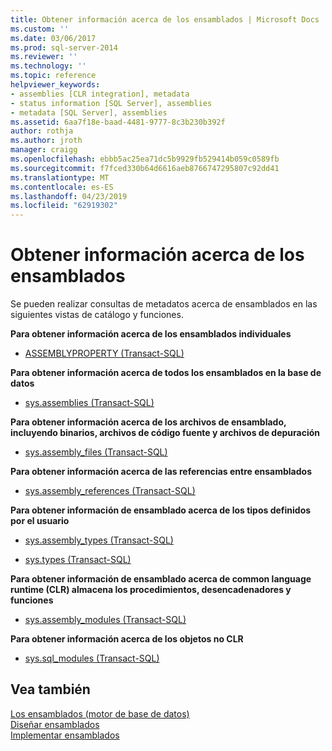 ```yaml
---
title: Obtener información acerca de los ensamblados | Microsoft Docs
ms.custom: ''
ms.date: 03/06/2017
ms.prod: sql-server-2014
ms.reviewer: ''
ms.technology: ''
ms.topic: reference
helpviewer_keywords:
- assemblies [CLR integration], metadata
- status information [SQL Server], assemblies
- metadata [SQL Server], assemblies
ms.assetid: 6aa7f18e-baad-4481-9777-8c3b230b392f
author: rothja
ms.author: jroth
manager: craigg
ms.openlocfilehash: ebbb5ac25ea71dc5b9929fb529414b059c0589fb
ms.sourcegitcommit: f7fced330b64d6616aeb8766747295807c92dd41
ms.translationtype: MT
ms.contentlocale: es-ES
ms.lasthandoff: 04/23/2019
ms.locfileid: "62919302"
---
```

# <a name="getting-information-about-assemblies"></a>Obtener información acerca de los ensamblados
  Se pueden realizar consultas de metadatos acerca de ensamblados en las siguientes vistas de catálogo y funciones.  
  
 **Para obtener información acerca de los ensamblados individuales**  
  
-   [ASSEMBLYPROPERTY &#40;Transact-SQL&#41;](/sql/t-sql/functions/assemblyproperty-transact-sql)  
  
 **Para obtener información acerca de todos los ensamblados en la base de datos**  
  
-   [sys.assemblies &#40;Transact-SQL&#41;](/sql/relational-databases/system-catalog-views/sys-assemblies-transact-sql)  
  
 **Para obtener información acerca de los archivos de ensamblado, incluyendo binarios, archivos de código fuente y archivos de depuración**  
  
-   [sys.assembly_files &#40;Transact-SQL&#41;](/sql/relational-databases/system-catalog-views/sys-assembly-files-transact-sql)  
  
 **Para obtener información acerca de las referencias entre ensamblados**  
  
-   [sys.assembly_references &#40;Transact-SQL&#41;](/sql/relational-databases/system-catalog-views/sys-assembly-references-transact-sql)  
  
 **Para obtener información de ensamblado acerca de los tipos definidos por el usuario**  
  
-   [sys.assembly_types &#40;Transact-SQL&#41;](/sql/relational-databases/system-catalog-views/sys-assembly-types-transact-sql)  
  
-   [sys.types &#40;Transact-SQL&#41;](/sql/relational-databases/system-catalog-views/sys-types-transact-sql)  
  
 **Para obtener información de ensamblado acerca de common language runtime (CLR) almacena los procedimientos, desencadenadores y funciones**  
  
-   [sys.assembly_modules &#40;Transact-SQL&#41;](/sql/relational-databases/system-catalog-views/sys-assembly-modules-transact-sql)  
  
 **Para obtener información acerca de los objetos no CLR**  
  
-   [sys.sql_modules &#40;Transact-SQL&#41;](/sql/relational-databases/system-catalog-views/sys-sql-modules-transact-sql)  
  
## <a name="see-also"></a>Vea también  
 [Los ensamblados &#40;motor de base de datos&#41;](../../relational-databases/clr-integration/assemblies-database-engine.md)   
 [Diseñar ensamblados](../../relational-databases/clr-integration/assemblies-designing.md)   
 [Implementar ensamblados](assemblies-implementing.md)  
  
  
